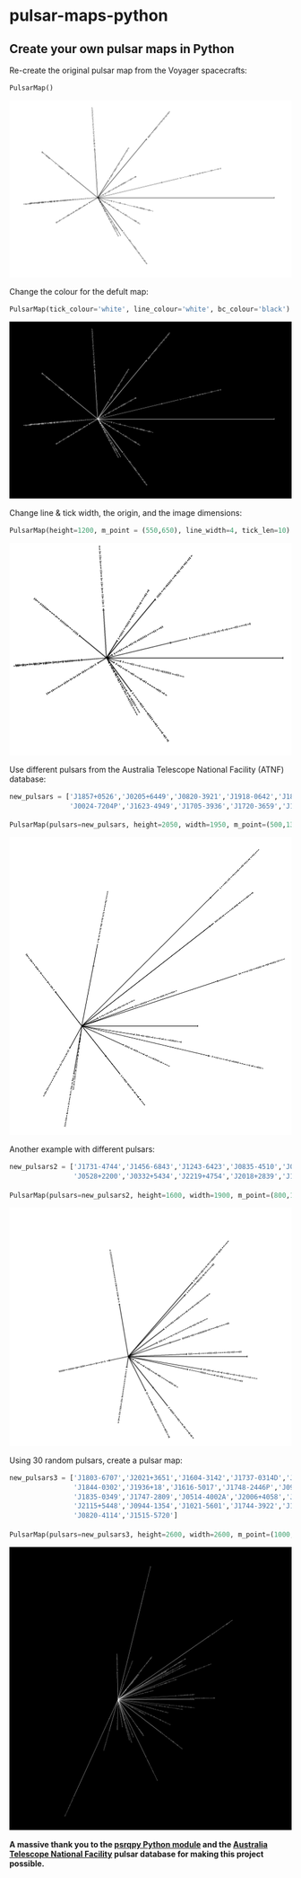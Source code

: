 # pulsar-maps-python

## Create your own pulsar maps in Python

Re-create the original pulsar map from the Voyager spacecrafts:

```python
PulsarMap()
```
![preview](pm_original.png)

Change the colour for the defult map:

```python
PulsarMap(tick_colour='white', line_colour='white', bc_colour='black')
```
![preview](pm_original_4.png)

Change line & tick width, the origin, and the image dimensions:

```python
PulsarMap(height=1200, m_point = (550,650), line_width=4, tick_len=10)
```
![preview](pm_original_2.png)

Use different pulsars from the Australia Telescope National Facility (ATNF) database:

```python
new_pulsars = ['J1857+0526','J0205+6449','J0820-3921','J1918-0642','J1843-1507','J0533-4524','J0820-1350',
               'J0024-7204P','J1623-4949','J1705-3936','J1720-3659','J1921+1006g','J2156+2618','J1828-1007']

PulsarMap(pulsars=new_pulsars, height=2050, width=1950, m_point=(500,1300), gc_len=800, line_width=4, tick_len=10)
```
![preview](ex4.png)

Another example with different pulsars:
```python
new_pulsars2 = ['J1731-4744','J1456-6843','J1243-6423','J0835-4510','J0953+0755','J0826+2637','J0534+2200',
                'J0528+2200','J0332+5434','J2219+4754','J2018+2839','J1935+1616','J1932+1059','J1645-0317']

PulsarMap(pulsars=new_pulsars2, height=1600, width=1900, m_point=(800,1000), gc_len=800, line_width=4, tick_len=10)
```
![preview](ex5.png)

Using 30 random pulsars, create a pulsar map:

```python
new_pulsars3 = ['J1803-6707','J2021+3651','J1604-3142','J1737-0314D','J1236-65','J1819-1318','J1928-0548',
                'J1844-0302','J1936+18','J1616-5017','J1748-2446P','J0954-5754','J1826-1131','J0931-1902',
                'J1835-0349','J1747-2809','J0514-4002A','J2006+4058','J1851+0233','J1701-3006B','J1630+3550',
                'J2115+5448','J0944-1354','J1021-5601','J1744-3922','J1138-6207','J1044-5737','J1843-0000',
                'J0820-4114','J1515-5720']

PulsarMap(pulsars=new_pulsars3, height=2600, width=2600, m_point=(1000,1400), gc_len=700, line_width=2, tick_len=6, tick_colour='white', line_colour='white', bc_colour='black')
```
![preview](ex6.png)

**A massive thank you to the [psrqpy Python module](https://github.com/mattpitkin/psrqpy/) and the [Australia Telescope National Facility](https://www.atnf.csiro.au/) pulsar database for making this project possible.**
